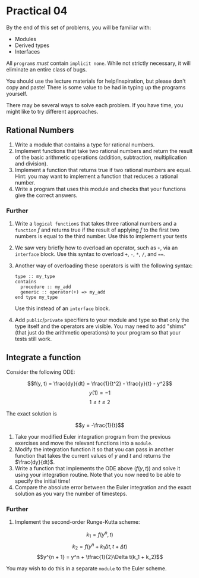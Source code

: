 Practical 04
============

By the end of this set of problems, you will be familiar with:

- Modules
- Derived types
- Interfaces

All `program`s _must_ contain `implicit none`. While not strictly
necessary, it will eliminate an entire class of bugs.

You should use the lecture materials for help/inspiration, but please
don't copy and paste! There is some value to be had in typing up the
programs yourself.

There may be several ways to solve each problem. If you have time, you
might like to try different approaches.

Rational Numbers
----------------

1. Write a module that contains a type for rational numbers.
2. Implement functions that take two rational numbers and return the
   result of the basic arithmetic operations (addition, subtraction,
   multiplication and division).
3. Implement a function that returns true if two rational numbers are
   equal. Hint: you may want to implement a function that reduces a
   rational number.
3. Write a program that uses this module and checks that your
   functions give the correct answers.

### Further

1. Write a `logical function`s that takes three rational numbers and a
   `function` $f$ and returns true if the result of applying $f$ to
   the first two numbers is equal to the third number. Use this to
   implement your tests
2. We saw very briefly how to overload an operator, such as `+`, via
   an `interface` block. Use this syntax to overload `+`, `-`, `*`,
   `/`, and `==`.
3. Another way of overloading these operators is with the following
   syntax:

   ```Fortran
   type :: my_type
   contains
     procedure :: my_add
     generic :: operator(+) => my_add
   end type my_type
   ```
   Use this instead of an `interface` block.
4. Add `public`/`private` specifiers to your module and type so that
   only the type itself and the operators are visible. You may need to
   add "shims" (that just do the arithmetic operations) to your
   program so that your tests still work.

Integrate a function
--------------------

Consider the following ODE:

$$f(y, t) = \frac{dy}{dt} = \frac{1}{t^2} - \frac{y}{t} - y^2$$
$$y(1) = -1$$
$$1 \le t \le 2$$

The exact solution is

$$y = -\frac{1}{t}$$

1. Take your modified Euler integration program from the previous
   exercises and move the relevant functions into a `module`.
2. Modify the integration function it so that you can pass in another
   function that takes the current values of $y$ and $t$ and returns
   the $\frac{dy}{dt}$.
3. Write a function that implements the ODE above ($f(y, t)$) and
   solve it using your integration routine. Note that you now need to
   be able to specify the initial time!
4. Compare the absolute error between the Euler integration and the
   exact solution as you vary the number of timesteps.

### Further

1. Implement the second-order Runge-Kutta scheme:

$$k_1 = f(y^n, t)$$
$$k_2 = f(y^n + k_1\Delta t, t + \Delta t)$$
$$y^{n + 1} = y^n + \tfrac{1}{2}\Delta t(k_1 + k_2)$$

   You may wish to do this in a separate `module` to the Euler scheme.
